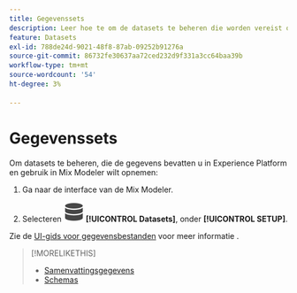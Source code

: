 ```yaml
---
title: Gegevenssets
description: Leer hoe te om de datasets te beheren die worden vereist om gegevens in Mix Modeler in te voeren.
feature: Datasets
exl-id: 788de24d-9021-48f8-87ab-09252b91276a
source-git-commit: 86732fe30637aa72ced232d9f331a3cc64baa39b
workflow-type: tm+mt
source-wordcount: '54'
ht-degree: 3%

---
```


# Gegevenssets

Om datasets te beheren, die de gegevens bevatten u in Experience Platform en gebruik in Mix Modeler wilt opnemen:

1. Ga naar de interface van de Mix Modeler.

1. Selecteren ![Gegevens](../assets/icons/Data.svg) **[!UICONTROL Datasets]**, onder **[!UICONTROL SETUP]**.

Zie de [UI-gids voor gegevensbestanden](https://experienceleague.adobe.com/docs/experience-platform/catalog/datasets/user-guide.html?lang=en) voor meer informatie .

>[!MORELIKETHIS]
>
>* [Samenvattingsgegevens](overview.md)
>* [Schemas](schemas.md)

